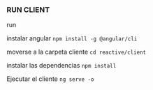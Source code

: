 ### RUN CLIENT

run

instalar angular
```npm install -g @angular/cli```

moverse a la carpeta cliente
```cd reactive/client```

instalar las dependencias
```npm install```

Ejecutar el cliente
```ng serve -o```